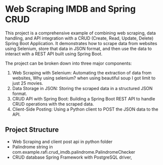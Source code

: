 # Web Scraping IMDB and Spring CRUD
This project is a comprehensive example of combining web scraping, data handling, and API integration with a CRUD (Create, Read, Update, Delete) Spring Boot Application. It demonstrates how to scrape data from websites using Selenium, store that data in JSON format, and then use the data to interact with a REST API built using Spring Boot.

The project can be broken down into three major components:

1. Web Scraping with Selenium: Automating the extraction of data from websites, Why using selenium? when using beautiful soup I got limit to just 25 movies.
2. Data Storage in JSON: Storing the scraped data in a structured JSON format.
3. CRUD API with Spring Boot: Building a Spring Boot REST API to handle CRUD operations with the scraped data.
4. Client-Side Posting: Using a Python client to POST the JSON data to the API.

## Project Structure
- Web Scraping and client post api in python folder 
- Palindrome string in com.example.rafi.crud_imdb.palindrome.PalindromeChecker
- CRUD database Spring Framework with PostgreSQL driver, 